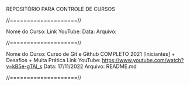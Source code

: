 REPOSITÓRIO PARA CONTROLE DE CURSOS

//====================//

Nome do Curso:
Link YouTube:
Data:
Arquivo:

//====================//

Nome do Curso: Curso de Git e Github COMPLETO 2021 [Iniciantes] + Desafios + Muita Prática
Link YouTube: https://www.youtube.com/watch?v=kB5e-gTAl_s 
Data: 17/11/2022
Arquivo: README.md

//====================//
